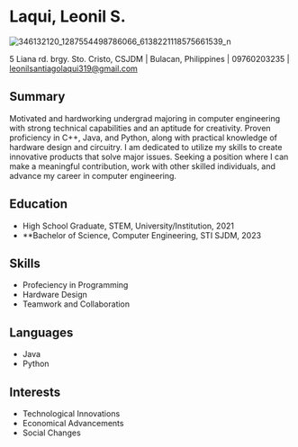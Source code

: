 # Laqui, Leonil S. 
![346132120_1287554498786066_6138221118575661539_n](https://github.com/LeonilLaqui/app-dev./assets/134489823/79044691-bf1b-4ebe-a56b-882ccfec3903)

5 Liana rd. brgy. Sto. Cristo, CSJDM | Bulacan, Philippines | 09760203235 | leonilsantiagolaqui319@gmail.com


## Summary
Motivated and hardworking undergrad majoring in computer engineering with strong technical capabilities and an aptitude for creativity. Proven proficiency in C++, Java, and Python, along with practical knowledge of hardware design and circuitry. I am dedicated to utilize my skills to create innovative products that solve major issues. Seeking a position where I can make a meaningful contribution, work with other skilled individuals, and advance my career in computer engineering.

## Education
- High School Graduate, STEM, University/Institution, 2021
- **Bachelor of Science, Computer Engineering, STI SJDM, 2023

## Skills
- Profeciency in Programming
- Hardware Design
- Teamwork and Collaboration

## Languages
- Java
- Python

## Interests
- Technological Innovations
- Economical Advancements
- Social Changes
